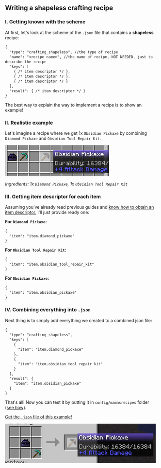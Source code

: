## Writing a shapeless crafting recipe

### I. Getting known with the scheme

At first, let's look at the scheme of the `.json` file that contains a **shapeless** recipe:
```json5
{
  "type": "crafting_shapeless", //the type of recipe
  "name": "<recipe name>", //the name of recipe, NOT NEEDED, just to describe the recipe
  "keys": [
    { /* item descriptor */ },
    { /* item descriptor */ },
    { /* item descriptor */ }
  ],
  "result": { /* item descriptor */ }
}
```

The best way to explain the way to implement a recipe is to show an example!

### II. Realistic example

Let's imagine a recipe where we get 1x `Obsidian Pickaxe` by combining `Diamond Pickaxe` and `Obsidian Tool Repair Kit`.

![Preview image](https://github.com/tracystacktrace/mamasrecipes-reindev/raw/main/docs/images/shapeless_crafting_1.png)

_Ingredients: 1x `Diamond Pickaxe`, 1x `Obsidian Tool Repair Kit`_

### III. Getting item descriptor for each item

Assuming you've already read previous guides and [know how to obtain an item descriptor](https://github.com/tracystacktrace/mamasrecipes-reindev/blob/main/docs/FIND_ID_REINDEV.md), I'll just provide ready one:

**For `Diamond Pickaxe`:**
```json5
{
  "item": "item.diamond_pickaxe"
}
```

**For `Obsidian Tool Repair Kit`:**
```json5
{
  "item": "item.obsidian_tool_repair_kit"
}
```

**For `Obsidian Pickaxe`:**
```json5
{
  "item": "item.obsidian_pickaxe"
}
```

### IV. Combining everything into `.json`

Next thing is to simply add everything we created to a combined json file:

```json5
{
  "type": "crafting_shapeless",
  "keys": [
    {
      "item": "item.diamond_pickaxe"
    },
    {
      "item": "item.obsidian_tool_repair_kit"
    }
  ],
  "result": {
    "item": "item.obsidian_pickaxe"
  }
}
```

That's all! Now you can test it by putting it in `config/mamasrecipes` folder [(see how)](https://github.com/tracystacktrace/mamasrecipes-reindev/blob/main/docs/WRITING_SHAPED_RECIPE.md).

[Get the `.json` file of this example!](https://github.com/tracystacktrace/mamasrecipes-reindev/blob/main/docs/examples/obsidian_pickaxe.json)

![Preview image](https://github.com/tracystacktrace/mamasrecipes-reindev/raw/main/docs/images/shapeless_crafting_2.png)
